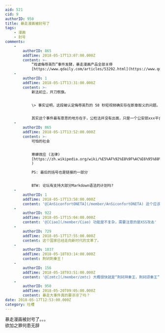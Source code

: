 ```yaml
---
aid: 521
cid: 9
authorID: 950
title: 暴走漫画被封号了
tags:
    - 漫画
    - 封号
comments:
    -
        authorID: 865
        addTime: 2018-05-17T13:07:00.000Z
        content: >-
            “戏谑侮辱英烈”事件发酵，暴走漫画产品全部关停
            [https://www.qdaily.com/articles/53292.html](https://www.qdaily.com/articles/53292.html)
    -
        authorID: 1
        addTime: 2018-05-17T13:31:00.000Z
        content: >-
            新法初立，开刀祭旗。


            \> 事实证明，这段被认定侮辱英烈的 58 秒短视频确实存在断章取义的问题。


            其实这个事件最有意思的地方在于，公检法并没有出面，只是一个公安部xxx平台的官微评论了而已，今日头条、微博，包括暴漫自己直接吓得哆嗦。言论的寒噤效果已经达到了。
    -
        authorID: 865
        addTime: 2018-05-17T13:52:00.000Z
        content: >-
            可怕的社会


            寒蝉效应 (法律)
            [https://zh.wikipedia.org/wiki/%E5%AF%92%E8%9F%AC%E6%95%88%E6%87%89\_(%E6%B3%95%E5%BE%8B](https://zh.wikipedia.org/wiki/%E5%AF%92%E8%9F%AC%E6%95%88%E6%87%89_(%E6%B3%95%E5%BE%8B)
            )  

            PS: 最后的括号也是链接的一部分


            BTW: 论坛有支持大部分Markdown语法的计划吗?
    -
        authorID: 1
        addTime: 2018-05-17T13:58:00.000Z
        content: '@[AnSiconfortONETA](/member/AnSiconfortONETA) 这个应该不复杂，等我有空了研究一下'
    -
        authorID: 922
        addTime: 2018-05-17T15:04:00.000Z
        content: '@[Ciao](/member/Ciao) 功能是不复杂，需要注意的是XSS攻击'
    -
        authorID: 729
        addTime: 2018-05-17T17:55:00.000Z
        content: 这个国家已经走向新时代的文革了。
    -
        authorID: 1037
        addTime: 2018-05-18T03:14:00.000Z
        content: 荆轲刺秦王！
    -
        authorID: 156
        addTime: 2018-05-18T03:51:00.000Z
        content: '@[zmtc](/member/zmtc) 大概很快就是“荆轲拜秦王，荆轲颂秦王”了。'
    -
        authorID: 950
        addTime: 2018-05-20T09:05:00.000Z
        content: 暴走大事件真的要凉凉了吗？
date: 2018-05-17T12:53:00.000Z
category: 吐槽
---
```


暴走漫画被封号了。。。  
欲加之罪何患无辞
